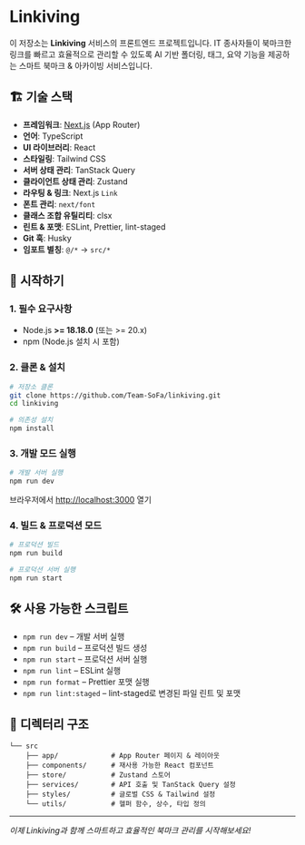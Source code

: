 # Linkiving

이 저장소는 **Linkiving** 서비스의 프론트엔드 프로젝트입니다. IT 종사자들이 북마크한 링크를 빠르고 효율적으로 관리할 수 있도록 AI 기반 폴더링, 태그, 요약 기능을 제공하는 스마트 북마크 & 아카이빙 서비스입니다.

## 🏗️ 기술 스택

- **프레임워크**: [Next.js](https://nextjs.org/) (App Router)
- **언어**: TypeScript
- **UI 라이브러리**: React
- **스타일링**: Tailwind CSS
- **서버 상태 관리**: TanStack Query
- **클라이언트 상태 관리**: Zustand
- **라우팅 & 링크**: Next.js `Link`
- **폰트 관리**: `next/font`
- **클래스 조합 유틸리티**: clsx
- **린트 & 포맷**: ESLint, Prettier, lint-staged
- **Git 훅**: Husky
- **임포트 별칭**: `@/*` → `src/*`

## 🚀 시작하기

### 1. 필수 요구사항

- Node.js **>= 18.18.0** (또는 >= 20.x)
- npm (Node.js 설치 시 포함)

### 2. 클론 & 설치

```bash
# 저장소 클론
git clone https://github.com/Team-SoFa/linkiving.git
cd linkiving

# 의존성 설치
npm install
```

### 3. 개발 모드 실행

```bash
# 개발 서버 실행
npm run dev
```

브라우저에서 [http://localhost:3000](http://localhost:3000) 열기

### 4. 빌드 & 프로덕션 모드

```bash
# 프로덕션 빌드
npm run build

# 프로덕션 서버 실행
npm run start
```

## 🛠️ 사용 가능한 스크립트

- `npm run dev` – 개발 서버 실행
- `npm run build` – 프로덕션 빌드 생성
- `npm run start` – 프로덕션 서버 실행
- `npm run lint` – ESLint 실행
- `npm run format` – Prettier 포맷 실행
- `npm run lint:staged` – lint-staged로 변경된 파일 린트 및 포맷

## 📁 디렉터리 구조

```
└── src
    ├── app/             # App Router 페이지 & 레이아웃
    ├── components/      # 재사용 가능한 React 컴포넌트
    ├── store/           # Zustand 스토어
    ├── services/        # API 호출 및 TanStack Query 설정
    ├── styles/          # 글로벌 CSS & Tailwind 설정
    └── utils/           # 헬퍼 함수, 상수, 타입 정의
```

---

_이제 Linkiving과 함께 스마트하고 효율적인 북마크 관리를 시작해보세요!_
